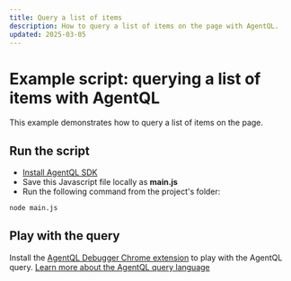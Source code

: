 ```yaml
---
title: Query a list of items
description: How to query a list of items on the page with AgentQL.
updated: 2025-03-05
---
```


# Example script: querying a list of items with AgentQL

This example demonstrates how to query a list of items on the page.

## Run the script

- [Install AgentQL SDK](https://docs.agentql.com/javascript-sdk/installation)
- Save this Javascript file locally as **main.js**
- Run the following command from the project's folder:

```bash
node main.js
```

## Play with the query

Install the [AgentQL Debugger Chrome extension](https://docs.agentql.com/installation/chrome-extension-installation) to play with the AgentQL query. [Learn more about the AgentQL query language](https://docs.agentql.com/agentql-query/query-intro)
